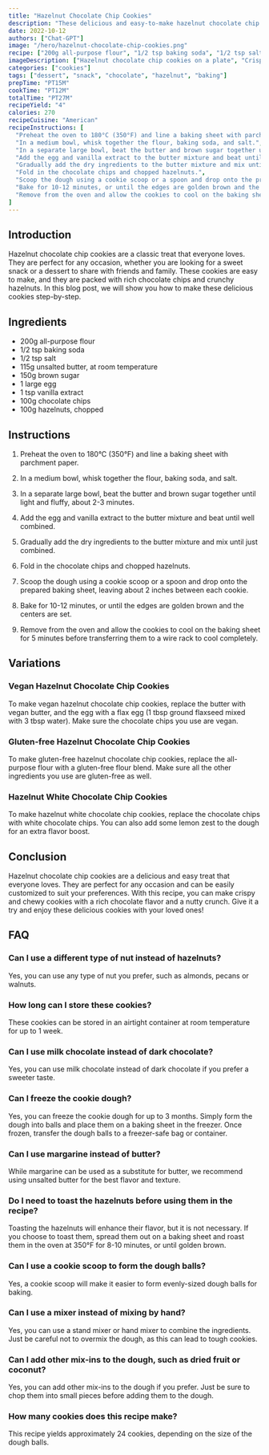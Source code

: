 ```yaml
---
title: "Hazelnut Chocolate Chip Cookies"
description: "These delicious and easy-to-make hazelnut chocolate chip cookies are perfect for any occasion. They are crispy on the outside, chewy on the inside, and packed with rich chocolate chips and crunchy hazelnuts."
date: 2022-10-12
authors: ["Chat-GPT"]
image: "/hero/hazelnut-chocolate-chip-cookies.png"
recipe: ["200g all-purpose flour", "1/2 tsp baking soda", "1/2 tsp salt", "115g unsalted butter", "150g brown sugar", "1 large egg", "1 tsp vanilla extract", "100g chocolate chips", "100g hazelnuts, chopped"]
imageDescription: ["Hazelnut chocolate chip cookies on a plate", "Crispy and chewy cookies with chocolate chips and hazelnuts", "Homemade cookies with a delicious nutty flavor", "Perfect treat for any occasion"]
categories: ["cookies"]
tags: ["dessert", "snack", "chocolate", "hazelnut", "baking"]
prepTime: "PT15M"
cookTime: "PT12M"
totalTime: "PT27M"
recipeYield: "4"
calories: 270
recipeCuisine: "American"
recipeInstructions: [
  "Preheat the oven to 180°C (350°F) and line a baking sheet with parchment paper.",
  "In a medium bowl, whisk together the flour, baking soda, and salt.",
  "In a separate large bowl, beat the butter and brown sugar together until light and fluffy, about 2-3 minutes.",
  "Add the egg and vanilla extract to the butter mixture and beat until well combined.",
  "Gradually add the dry ingredients to the butter mixture and mix until just combined.",
  "Fold in the chocolate chips and chopped hazelnuts.",
  "Scoop the dough using a cookie scoop or a spoon and drop onto the prepared baking sheet, leaving about 2 inches between each cookie.",
  "Bake for 10-12 minutes, or until the edges are golden brown and the centers are set.",
  "Remove from the oven and allow the cookies to cool on the baking sheet for 5 minutes before transferring them to a wire rack to cool completely."
]
---
```


## Introduction

Hazelnut chocolate chip cookies are a classic treat that everyone loves. They are perfect for any occasion, whether you are looking for a sweet snack or a dessert to share with friends and family. These cookies are easy to make, and they are packed with rich chocolate chips and crunchy hazelnuts. In this blog post, we will show you how to make these delicious cookies step-by-step.

## Ingredients

- 200g all-purpose flour
- 1/2 tsp baking soda
- 1/2 tsp salt
- 115g unsalted butter, at room temperature
- 150g brown sugar
- 1 large egg
- 1 tsp vanilla extract
- 100g chocolate chips
- 100g hazelnuts, chopped

## Instructions

1. Preheat the oven to 180°C (350°F) and line a baking sheet with parchment paper.

2. In a medium bowl, whisk together the flour, baking soda, and salt.

3. In a separate large bowl, beat the butter and brown sugar together until light and fluffy, about 2-3 minutes.

4. Add the egg and vanilla extract to the butter mixture and beat until well combined.

5. Gradually add the dry ingredients to the butter mixture and mix until just combined.

6. Fold in the chocolate chips and chopped hazelnuts.

7. Scoop the dough using a cookie scoop or a spoon and drop onto the prepared baking sheet, leaving about 2 inches between each cookie.

8. Bake for 10-12 minutes, or until the edges are golden brown and the centers are set.

9. Remove from the oven and allow the cookies to cool on the baking sheet for 5 minutes before transferring them to a wire rack to cool completely.

## Variations

### Vegan Hazelnut Chocolate Chip Cookies

To make vegan hazelnut chocolate chip cookies, replace the butter with vegan butter, and the egg with a flax egg (1 tbsp ground flaxseed mixed with 3 tbsp water). Make sure the chocolate chips you use are vegan.

### Gluten-free Hazelnut Chocolate Chip Cookies

To make gluten-free hazelnut chocolate chip cookies, replace the all-purpose flour with a gluten-free flour blend. Make sure all the other ingredients you use are gluten-free as well.

### Hazelnut White Chocolate Chip Cookies

To make hazelnut white chocolate chip cookies, replace the chocolate chips with white chocolate chips. You can also add some lemon zest to the dough for an extra flavor boost.

## Conclusion

Hazelnut chocolate chip cookies are a delicious and easy treat that everyone loves. They are perfect for any occasion and can be easily customized to suit your preferences. With this recipe, you can make crispy and chewy cookies with a rich chocolate flavor and a nutty crunch. Give it a try and enjoy these delicious cookies with your loved ones!

## FAQ

### Can I use a different type of nut instead of hazelnuts?

Yes, you can use any type of nut you prefer, such as almonds, pecans or walnuts.

### How long can I store these cookies?

These cookies can be stored in an airtight container at room temperature for up to 1 week.

### Can I use milk chocolate instead of dark chocolate?

Yes, you can use milk chocolate instead of dark chocolate if you prefer a sweeter taste.

### Can I freeze the cookie dough?

Yes, you can freeze the cookie dough for up to 3 months. Simply form the dough into balls and place them on a baking sheet in the freezer. Once frozen, transfer the dough balls to a freezer-safe bag or container.

### Can I use margarine instead of butter?

While margarine can be used as a substitute for butter, we recommend using unsalted butter for the best flavor and texture.

### Do I need to toast the hazelnuts before using them in the recipe?

Toasting the hazelnuts will enhance their flavor, but it is not necessary. If you choose to toast them, spread them out on a baking sheet and roast them in the oven at 350°F for 8-10 minutes, or until golden brown.

### Can I use a cookie scoop to form the dough balls?

Yes, a cookie scoop will make it easier to form evenly-sized dough balls for baking.

### Can I use a mixer instead of mixing by hand?

Yes, you can use a stand mixer or hand mixer to combine the ingredients. Just be careful not to overmix the dough, as this can lead to tough cookies.

### Can I add other mix-ins to the dough, such as dried fruit or coconut?

Yes, you can add other mix-ins to the dough if you prefer. Just be sure to chop them into small pieces before adding them to the dough.

### How many cookies does this recipe make?

This recipe yields approximately 24 cookies, depending on the size of the dough balls.